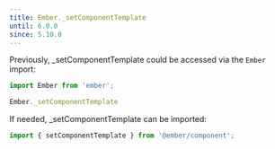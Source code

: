 ```yaml
---
title: Ember._setComponentTemplate
until: 6.0.0
since: 5.10.0
---
```



Previously, _setComponentTemplate could be accessed via the `Ember` import:
```js
import Ember from 'ember';

Ember._setComponentTemplate
```

 If needed, _setComponentTemplate can be imported:
```js
import { setComponentTemplate } from '@ember/component';
```
